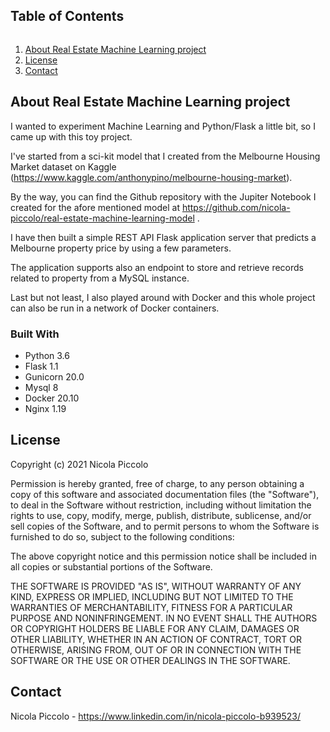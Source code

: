<h2 style="display: inline-block">Table of Contents</h2>
<ol>
    <li><a href="#about-the-project">About Real Estate Machine Learning project</a></li>
    <li><a href="#license">License</a></li>
    <li><a href="#contact">Contact</a></li>
</ol>

## About Real Estate Machine Learning project

I wanted to experiment Machine Learning and Python/Flask a little bit, so I came up with this toy project.

I've started from a sci-kit model that I created from the Melbourne Housing Market dataset on Kaggle (https://www.kaggle.com/anthonypino/melbourne-housing-market).

By the way, you can find the Github repository with the Jupiter Notebook I created for the afore mentioned model at https://github.com/nicola-piccolo/real-estate-machine-learning-model .

I have then built a simple REST API Flask application server that predicts a Melbourne property price by using a few parameters.

The application supports also an endpoint to store and retrieve records related to property from a MySQL instance.

Last but not least, I also played around with Docker and this whole project can also be run in a network of Docker containers.

### Built With

* Python 3.6
* Flask 1.1
* Gunicorn 20.0
* Mysql 8
* Docker 20.10
* Nginx 1.19

## License

Copyright (c) 2021 Nicola Piccolo

Permission is hereby granted, free of charge, to any person obtaining a copy
of this software and associated documentation files (the "Software"), to deal
in the Software without restriction, including without limitation the rights
to use, copy, modify, merge, publish, distribute, sublicense, and/or sell
copies of the Software, and to permit persons to whom the Software is
furnished to do so, subject to the following conditions:

The above copyright notice and this permission notice shall be included in all
copies or substantial portions of the Software.

THE SOFTWARE IS PROVIDED "AS IS", WITHOUT WARRANTY OF ANY KIND, EXPRESS OR
IMPLIED, INCLUDING BUT NOT LIMITED TO THE WARRANTIES OF MERCHANTABILITY,
FITNESS FOR A PARTICULAR PURPOSE AND NONINFRINGEMENT. IN NO EVENT SHALL THE
AUTHORS OR COPYRIGHT HOLDERS BE LIABLE FOR ANY CLAIM, DAMAGES OR OTHER
LIABILITY, WHETHER IN AN ACTION OF CONTRACT, TORT OR OTHERWISE, ARISING FROM,
OUT OF OR IN CONNECTION WITH THE SOFTWARE OR THE USE OR OTHER DEALINGS IN THE
SOFTWARE.

## Contact

Nicola Piccolo - https://www.linkedin.com/in/nicola-piccolo-b939523/
